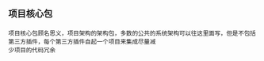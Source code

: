 ## **`项目核心包`**
~~~~
项目核心包顾名思义，项目架构的架构包，多数的公共的系统架构可以往这里面写，但是不包括第三方插件，每个第三方插件自起一个项目来集成尽量减
少项目的代码冗余
~~~~